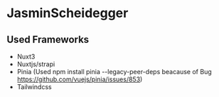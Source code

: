 # JasminScheidegger

## Used Frameworks

-   Nuxt3
-   Nuxtjs/strapi
-   Pinia (Used npm install pinia --legacy-peer-deps beacause of Bug https://github.com/vuejs/pinia/issues/853)
-   Tailwindcss
